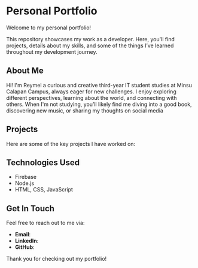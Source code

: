 # Personal Portfolio

Welcome to my personal portfolio!

This repository showcases my work as a developer. Here, you'll find projects, details about my skills, and some of the things I’ve learned throughout my development journey.

## About Me

Hi! I'm Reymel a curious and creative third-year IT student studies at Minsu Calapan Campus, always eager for new challenges. I enjoy exploring different perspectives, learning about the world, and connecting with others. When I'm not studying, you’ll likely find me diving into a good book, discovering new music, or sharing my thoughts on social media

  
## Projects

Here are some of the key projects I have worked on:



## Technologies Used

- Firebase
- Node.js
- HTML, CSS, JavaScript

## Get In Touch

Feel free to reach out to me via:

- **Email**: 
- **LinkedIn**: 
- **GitHub**: 

Thank you for checking out my portfolio!

